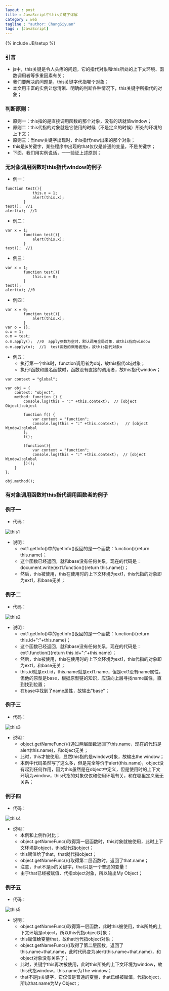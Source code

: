 ```yaml
---
layout : post
title : JavaScript中this关键字详解
category : web
tagline : "author: ChangSiyuan"
tags : [JavaScript]
---
```

{% include JB/setup %}

### 引言
- js中，this关键是令人头疼的问题，它的指代对象和this所处的上下文环境、函数调用者等多重因素有关；
- 我们要解决的问题是，this关键字代指哪个对象；
- 本文用丰富的实例让您清晰、明确的判断各种情况下，this关键字所指代的对象；

### 判断原则：
- 原则一：this指的是直接调用函数的那个对象，没有的话就值window；
- 原则二：this代指的对象就是它使用的时候（不是定义的时候）所处的环境的上下文；
- 原则三：当new关键字出现时，this指代new出来的那个对象；
- this是js关键字，某些程序中出现的that仅仅是普通的变量，不是关键字；
- 下面，我们用实例说话，一一验证上述原则；

### 无对象调用函数时this指代window的例子
- 例一：

```
function test(){
			this.x = 1;
			alert(this.x);
		}
test();  //1
alert(x);  //1
```

- 例二：

```
var x = 1;
		function test(){
			alert(this.x);
		}
test();  //1
```

- 例三：

```
var x = 1;
		function test(){
			this.x = 0;
		}
test();  
alert(x); //0
```

- 例四：

```
var x = 0;
		function test(){
			alert(this.x);
		}
var o = {};
o.x = 1;
o.m = test;
o.m.apply();  //0  apply参数为空时，默认调用全局对象，故this指向window
o.m.apply(o);  //1  test函数的调用者是o，故this指代对象o
```

- 例五：
  - 执行第一个this时，function调用者为obj，故this指代obj对象；
  - 执行f函数和匿名函数时，函数没有直接的调用者，故this指代window；

```
var context = "global";
 
var obj = {  
    context: "object",
    method: function () {  
        console.log(this + ":" +this.context);  // [object Object]:object
 
        function f() {
            var context = "function";
            console.log(this + ":" +this.context);   // [object Window]:global
        };
        f(); 
 
        (function(){
            var context = "function";
            console.log(this + ":" +this.context);  // [object Window]:global
        })();
    }
};
 
obj.method();
```

### 有对象调用函数时this指代调用函数者的例子





### 例子一
- 代码：

![this1](https://raw.githubusercontent.com/changsiyuan/changsiyuan.github.io/master/_image/js-this/this1.png)

- 说明：
  - ext1.getInfo()中的getInfo()返回的是一个函数：function(){return this.name}；
  - 这个函数已经返回，就和base没有任何关系，现在的代码是：document.write(ext1.function(){return this.name})；
  - 然后，this被使用，this在使用时的上下文环境为ext1，this代指的对象即为ext1，和base无关；
  
### 例子二
- 代码：

![this2](https://raw.githubusercontent.com/changsiyuan/changsiyuan.github.io/master/_image/js-this/this2.png)

- 说明：
  - ext1.getInfo()中的getInfo()返回的是一个函数：function(){return this.id+":"+this.name}；
  - 这个函数已经返回，就和base没有任何关系，现在的代码是：ext1.function(){return this.id+":"+this.name}；
  - 然后，this被使用，this在使用时的上下文环境为ext1，this代指的对象即为ext1，和base无关；
  - this.id就是ext.id，this.name就是ext1.name，但是ext1没有name属性，但他的原型是base，根据原型链的知识，应该向上层寻找name属性，直到找到位置；
  - 在base中找到了name属性，故输出"base"；
  
### 例子三
- 代码：

![this3](https://raw.githubusercontent.com/changsiyuan/changsiyuan.github.io/master/_image/js-this/this3.png)

- 说明：
  - object.getNameFunc()()通过两层函数返回了this.name，现在的代码是alert(this.name)，和object无关；
  - 此时，this才被使用，显然this指的是window对象，故输出the window；
  - 本例中代码虽然写了这么多，但是完全等价于alert(this.name)，object没有起到任何作用，因为this虽然是在object中定义，但是使用时的上下文环境为window，this代指的对象仅仅和使用环境有关，和在哪里定义毫无关系；
  
### 例子四
- 代码：

![this4](https://raw.githubusercontent.com/changsiyuan/changsiyuan.github.io/master/_image/js-this/this4.png)

- 说明：
  - 本例和上例作对比；
  - object.getNameFunc()取得第一层函数时，this对象就被使用，此时上下文环境是object，this就代指object；
  - this赋值给了that，that就代指object；
  - object.getNameFunc()()取得第二层函数时，返回了that.name；
  - 注意，that不是js的关键字，that只是一个普通的变量！
  - 由于that已经被赋值、代指object对象，所以输出My Object；
  
### 例子五
- 代码：

![this5](https://raw.githubusercontent.com/changsiyuan/changsiyuan.github.io/master/_image/js-this/this5.png)

- 说明：
  - object.getNameFunc()取得第一层函数，此时this被使用，this所处的上下文环境是object，所以this代指object对象；
  - this赋值给变量that，故that也代指object对象；
  - object.getNameFunc()()取得了第二层函数，返回了this.name+that.name，此时代码变为alert(this.name+that.name)，和object对象没有关系了；
  - 此时，关键字this再次被使用，此时this所处的上下文环境为window，故this代指window，this.name为The window；
  - that不是js关键字，它仅仅是普通的变量，that已经被赋值，代指object，所以that.name为My Object；
  
